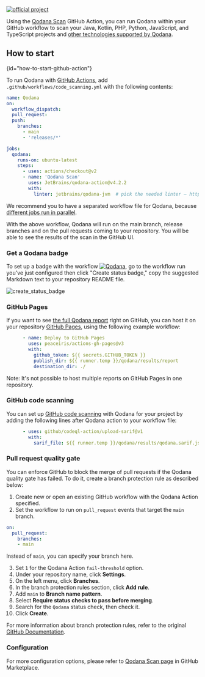 [//]: # (title: Qodana GitHub Action)

[![official project](https://jb.gg/badges/official-flat-square.svg)](https://confluence.jetbrains.com/display/ALL/JetBrains+on+GitHub)

Using the [Qodana Scan](https://github.com/marketplace/actions/qodana-scan) GitHub Action, you can run Qodana within 
your GitHub workflow to scan your Java, Kotlin, PHP, Python, JavaScript, and TypeScript projects and 
[other technologies supported by Qodana](https://www.jetbrains.com/help/qodana/supported-technologies.html).

## How to start
{id="how-to-start-github-action"}

To run Qodana with [GitHub Actions](https://github.com/features/actions), add `.github/workflows/code_scanning.yml` with the following contents:

```yaml
name: Qodana
on:
  workflow_dispatch:
  pull_request:
  push:
    branches:
      - main
      - 'releases/*'

jobs:
  qodana:
    runs-on: ubuntu-latest
    steps:
      - uses: actions/checkout@v2
      - name: 'Qodana Scan'
        uses: JetBrains/qodana-action@v4.2.2
        with:
          linter: jetbrains/qodana-jvm  # pick the needed linter – https://www.jetbrains.com/help/qodana/docker-images.html
```
We recommend you to have a separated workflow file for Qodana, because [different jobs run in parallel](https://help.github.com/en/actions/getting-started-with-github-actions/core-concepts-for-github-actions#job). 


With the above workflow, Qodana will run on the main branch, release branches and on the pull requests coming to your repository.
You will be able to see the results of the scan in the GitHub UI.

### Get a Qodana badge

To set up a badge with the workflow [![Qodana](https://github.com/JetBrains/qodana-action/actions/workflows/code_scanning.yml/badge.svg)](https://github.com/JetBrains/qodana-action/actions/workflows/code_scanning.yml), go to the workflow run you've just configured then click "Create status badge," copy the suggested Markdown text to your repository README file.

![create_status_badge](https://user-images.githubusercontent.com/13538286/148529278-5d585f1d-adc4-4b22-9a20-769901566924.png)


### GitHub Pages

If you want to see [the full Qodana report](https://www.jetbrains.com/help/qodana/html-report.html) right on GitHub, you can host it on your repository [GitHub Pages](https://docs.github.com/en/pages), using the following example workflow:
```yaml
      - name: Deploy to GitHub Pages
        uses: peaceiris/actions-gh-pages@v3
        with:
          github_token: ${{ secrets.GITHUB_TOKEN }}
          publish_dir: ${{ runner.temp }}/qodana/results/report
          destination_dir: ./
```
Note: It's not possible to host multiple reports on GitHub Pages in one repository.


### GitHub code scanning

You can set up [GitHub code scanning](https://docs.github.com/en/code-security/code-scanning/automatically-scanning-your-code-for-vulnerabilities-and-errors/about-code-scanning) with Qodana for your project by adding the following lines after Qodana action to your workflow file:
```yaml
      - uses: github/codeql-action/upload-sarif@v1
        with:
          sarif_file: ${{ runner.temp }}/qodana/results/qodana.sarif.json
```

### Pull request quality gate

You can enforce GitHub to block the merge of pull requests if the Qodana quality gate has failed. To do it, create a 
branch protection rule as described below:

1. Create new or open an existing GitHub workflow with the Qodana Action specified.
2. Set the workflow to run on `pull_request` events that target the `main` branch.
```yaml
on:
  pull_request:
    branches:
    - main
```

Instead of `main`, you can specify your branch here. 

3. Set `1` for the Qodana Action `fail-threshold` option.
4. Under your repository name, click **Settings**. 
5. On the left menu, click **Branches**.
6. In the branch protection rules section, click **Add rule**.
7. Add `main` to **Branch name pattern**.
8. Select **Require status checks to pass before merging**. 
9. Search for the `Qodana` status check, then check it.
10. Click **Create**.

For more information about branch protection rules, refer to the original [GitHub Documentation](https://docs.github.com/en/repositories/configuring-branches-and-merges-in-your-repository/defining-the-mergeability-of-pull-requests/managing-a-branch-protection-rule).

### Configuration

For more configuration options, please refer to [Qodana Scan page](https://github.com/marketplace/actions/qodana-scan) in GitHub Marketplace.

<p><include src="lib_qd.xml" include-id="docker-options-tip"/></p>
